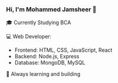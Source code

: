 ### Hi, I'm Mohammed Jamsheer 👋

🎓 Currently Studying BCA 

💻 Web Developer:
- Frontend: HTML, CSS, JavaScript, React
- Backend: Node.js, Express
- Database: MongoDB, MySQL

🌱 Always learning and building

